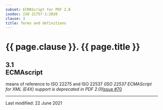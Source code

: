 ```yaml
---
subset: ECMAScript for PDF 2.0
isodoc: ISO 21757-1:2020
clause: 3
title: Terms and definitions
---
```

<link rel="stylesheet" href="../assets/iso-style.css">
<div class="isostyle">


<h1>{{ page.clause }}. {{ page.title }}</h1>

<h2 id="H3.1">3.1<br/>ECMAscript</h2>

<p>
means of reference to ISO 22275 and ISO 22537 <span class="new-text"><i>(ISO 22537 ECMAScript for XML (E4X) support is deprecated in PDF 2.0)</i><span class="new-tooltiptext"><a href="https://github.com/pdf-association/pdf-issues/issues/70" target="_blank">Issue #70</a></span></span>
</p>

</div>


<hr>
<p class="footnote">Last modified: 22 June 2021</p>
